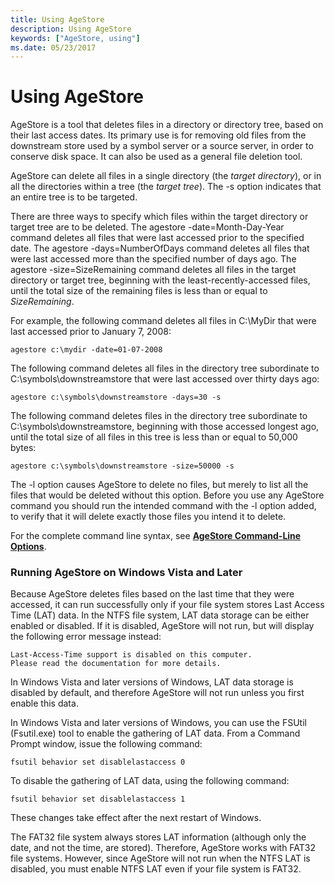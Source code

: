 ```yaml
---
title: Using AgeStore
description: Using AgeStore
keywords: ["AgeStore, using"]
ms.date: 05/23/2017
---
```


# Using AgeStore


AgeStore is a tool that deletes files in a directory or directory tree, based on their last access dates. Its primary use is for removing old files from the downstream store used by a symbol server or a source server, in order to conserve disk space. It can also be used as a general file deletion tool.

AgeStore can delete all files in a single directory (the *target directory*), or in all the directories within a tree (the *target tree*). The -s option indicates that an entire tree is to be targeted.

There are three ways to specify which files within the target directory or target tree are to be deleted. The agestore -date=Month-Day-Year command deletes all files that were last accessed prior to the specified date. The agestore -days=NumberOfDays command deletes all files that were last accessed more than the specified number of days ago. The agestore -size=SizeRemaining command deletes all files in the target directory or target tree, beginning with the least-recently-accessed files, until the total size of the remaining files is less than or equal to *SizeRemaining*.

For example, the following command deletes all files in C:\\MyDir that were last accessed prior to January 7, 2008:

```console
agestore c:\mydir -date=01-07-2008
```

The following command deletes all files in the directory tree subordinate to C:\\symbols\\downstreamstore that were last accessed over thirty days ago:

```console
agestore c:\symbols\downstreamstore -days=30 -s
```

The following command deletes files in the directory tree subordinate to C:\\symbols\\downstreamstore, beginning with those accessed longest ago, until the total size of all files in this tree is less than or equal to 50,000 bytes:

```console
agestore c:\symbols\downstreamstore -size=50000 -s
```

The -l option causes AgeStore to delete no files, but merely to list all the files that would be deleted without this option. Before you use any AgeStore command you should run the intended command with the -l option added, to verify that it will delete exactly those files you intend it to delete.

For the complete command line syntax, see [**AgeStore Command-Line Options**](agestore-command-line-options.md).

### <span id="running_agestore_on_windows_vista_and_later"></span><span id="RUNNING_AGESTORE_ON_WINDOWS_VISTA_AND_LATER"></span>Running AgeStore on Windows Vista and Later

Because AgeStore deletes files based on the last time that they were accessed, it can run successfully only if your file system stores Last Access Time (LAT) data. In the NTFS file system, LAT data storage can be either enabled or disabled. If it is disabled, AgeStore will not run, but will display the following error message instead:

```console
Last-Access-Time support is disabled on this computer.
Please read the documentation for more details.
```

In Windows Vista and later versions of Windows, LAT data storage is disabled by default, and therefore AgeStore will not run unless you first enable this data.

In Windows Vista and later versions of Windows, you can use the FSUtil (Fsutil.exe) tool to enable the gathering of LAT data. From a Command Prompt window, issue the following command:

```console
fsutil behavior set disablelastaccess 0 
```

To disable the gathering of LAT data, using the following command:

```console
fsutil behavior set disablelastaccess 1 
```

These changes take effect after the next restart of Windows.

The FAT32 file system always stores LAT information (although only the date, and not the time, are stored). Therefore, AgeStore works with FAT32 file systems. However, since AgeStore will not run when the NTFS LAT is disabled, you must enable NTFS LAT even if your file system is FAT32.

 

 